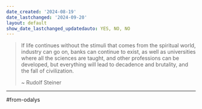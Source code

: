 ```yaml
---
date_created: '2024-08-19'
date_lastchanged: '2024-09-20'
layout: default
show_date_lastchanged_updatedauto: YES, NO, NO
---
```


>If life continues without the stimuli that comes from the spiritual world, industry can go on, banks can continue to exist, as well as universities where all the sciences are taught, and other professions can be developed, but everything will lead to decadence and brutality, and the fall of civilization. 
>
>~ Rudolf Steiner


_______

#from-odalys